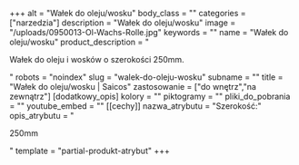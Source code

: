 +++
alt = "Wałek do oleju/wosku"
body_class = ""
categories = ["narzedzia"]
description = "Wałek do oleju/wosku"
image = "/uploads/0950013-Ol-Wachs-Rolle.jpg"
keywords = ""
name = "Wałek do oleju/wosku"
product_description = "<p>Wałek do oleju i wosków o szerokości 250mm.</p>"
robots = "noindex"
slug = "walek-do-oleju-wosku"
subname = ""
title = "Wałek do oleju/wosku | Saicos"
zastosowanie = ["do wnętrz","na zewnątrz"]
[dodatkowy_opis]
kolory = ""
piktogramy = ""
pliki_do_pobrania = ""
youtube_embed = ""
[[cechy]]
nazwa_atrybutu = "Szerokość:"
opis_atrybutu = "<p>250mm</p>"
template = "partial-produkt-atrybut"
+++
